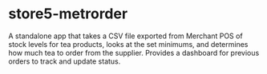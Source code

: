 # store5-metrorder
A standalone app that takes a CSV file exported from Merchant POS of stock levels for tea products, looks at the set minimums, and determines how much tea to order from the supplier. Provides a dashboard for previous orders to track and update status.
